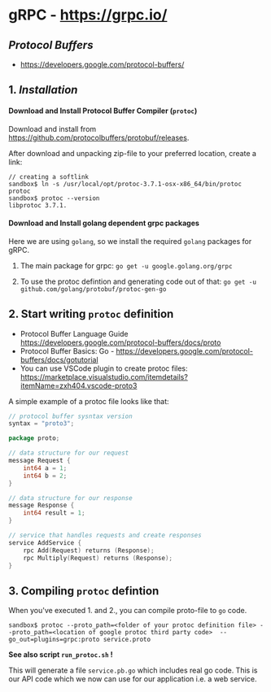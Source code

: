 # gRPC - https://grpc.io/

## _Protocol Buffers_

* https://developers.google.com/protocol-buffers/

## 1. _Installation_

#### Download and Install Protocol Buffer Compiler (`protoc`)

Download and install from https://github.com/protocolbuffers/protobuf/releases.

After download and unpacking zip-file to your preferred location, create a link:
```
// creating a softlink
sandbox$ ln -s /usr/local/opt/protoc-3.7.1-osx-x86_64/bin/protoc protoc
sandbox$ protoc --version
libprotoc 3.7.1.
```


#### Download and Install golang dependent grpc packages

Here we are using `golang`, so we install the required `golang` packages for gRPC.

1. The main package for grpc:
`go get -u google.golang.org/grpc`

2. To use the protoc defintion and generating code out of that:
`go get -u github.com/golang/protobuf/protoc-gen-go`



## 2. Start writing `protoc` definition

* Protocol Buffer Language Guide https://developers.google.com/protocol-buffers/docs/proto
* Protocol Buffer Basics: Go -  https://developers.google.com/protocol-buffers/docs/gotutorial
* You can use VSCode plugin to create protoc files:  https://marketplace.visualstudio.com/itemdetails?itemName=zxh404.vscode-proto3

A simple example of a protoc file looks like that:
```go
// protocol buffer sysntax version
syntax = "proto3";

package proto;

// data structure for our request
message Request {
    int64 a = 1;
    int64 b = 2;
}

// data structure for our response
message Response {
    int64 result = 1;
}

// service that handles requests and create responses
service AddService {
    rpc Add(Request) returns (Response);
    rpc Multiply(Request) returns (Response);
}
```

## 3. Compiling `protoc` defintion

When you've executed 1. and 2., you can compile proto-file to `go` code.

`sandbox$ protoc --proto_path=<folder of your protoc definition file> --proto_path=<location of google protoc third party code>  --go_out=plugins=grpc:proto service.proto`

**See also script `run_protoc.sh` !**

This will generate a file `service.pb.go` which includes real go code. This is our API code which we now can use for our application i.e. a web service.
